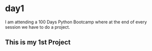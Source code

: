 # day1

I am attending a 100 Days Python Bootcamp where at the end of every session we have to do a project.
## This is my 1st Project
